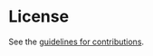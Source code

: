 # License

See the
[guidelines for contributions](https://github.com/liqi16/draft-li-sidrops-smg-verification/blob/main/CONTRIBUTING.md).
